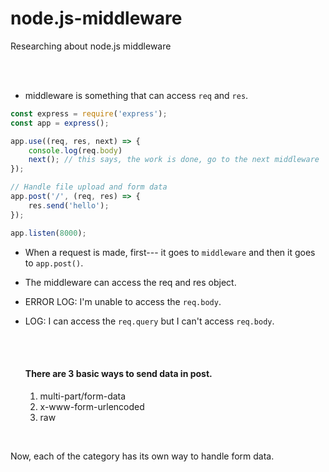 # node.js-middleware
Researching about node.js middleware

<br>
<br>

* middleware is something that can access `req` and `res`.
```javascript
const express = require('express');
const app = express();

app.use((req, res, next) => {
    console.log(req.body)
    next(); // this says, the work is done, go to the next middleware
});

// Handle file upload and form data
app.post('/', (req, res) => {
    res.send('hello'); 
});

app.listen(8000);
```
* When a request is made, first--- it goes to `middleware` and then it goes to `app.post()`.
* The middleware can access the req and res object.
* ERROR LOG: I'm unable to access the `req.body`. 
* LOG: I can access the `req.query` but I can't access `req.body`.

  <br>
  <br>

  #### There are 3 basic ways to send data in post.
  1. multi-part/form-data
  2. x-www-form-urlencoded
  3. raw

<br>

Now, each of the category has its own way to handle form data.
